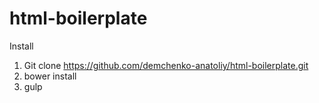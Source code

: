 # html-boilerplate
Install
1. Git clone https://github.com/demchenko-anatoliy/html-boilerplate.git
2. bower install
3. gulp
